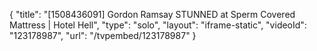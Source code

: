 {
    "title": "[1508436091] Gordon Ramsay STUNNED at Sperm Covered Mattress | Hotel Hell",
    "type": "solo",
    "layout": "iframe-static",
    "videoId": "123178987",
    "url": "\/tvpembed\/123178987"
}